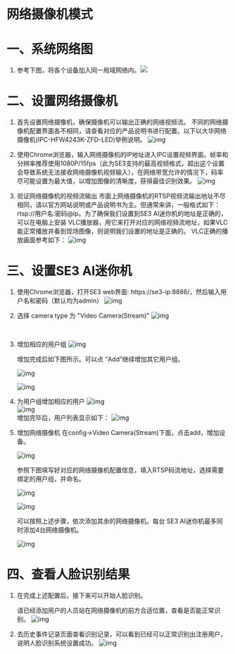 # 网络摄像机模式


# 一、系统网络图

1. 参考下图，将各个设备加入同一局域网络内。![](../../../imgs/wang-luo-shexiang-ji-zu-wang.png)<br/>



# 二、设置网络摄像机

1. 首先设置网络摄像机，确保摄像机可以输出正确的网络视频流。
   不同的网络摄像机配置界面各不相同，请查看对应的产品说明书进行配置。以下以大华网络摄像机(IPC-HFW4243K-ZFD-LED)举例说明。
   ![img](../../../imgs/image2019-2-28_17-3-3.png)
   
   
   
2. 使用Chrome浏览器，输入网络摄像机的IP地址进入IPC设置视频界面。帧率和分辨率推荐使用1080P/15fps（此为SE3支持的最高视频格式，超出这个设置会导致系统无法接收网络摄像机视频输入），在网络带宽允许的情况下，码率尽可能设置为最大值，以增加图像的清晰度，获得最佳识别效果。
   ![img](../../../imgs/image2019-2-28_17-2-22.png)

   

3. 验证网络摄像机的视频流输出
   市面上网络摄像机的RTSP视频流输出地址不尽相同，请以官方网站说明或产品说明书为主。但通常来讲，一般格式如下： rtsp://用户名:密码@ip。为了确保我们设置到SE3 AI迷你机的地址是正确的，可以在电脑上安装 VLC播放器，用它来打开对应的网络视频流地址，如果VLC能正常播放并看到现场图像，则说明我们设置的地址是正确的。
   VLC正确的播放画面参考如下：
   ![img](../../../imgs/image2019-2-28_17-12-3.png)

# 三、设置SE3 AI迷你机

1. 使用Chrome浏览器，打开SE3 web界面: https://se3-ip:8886/，然后输入用户名和密码（默认均为admin）
   ![img](../../../imgs/image2019-2-28_15-51-13.png)

   
   
2. 选择 camera type 为 "Video Camera(Stream)"
   ![img](../../../imgs/image2019-2-28_21-50-49.png)

   <br/>

3. 增加相应的用户组
   ![img](../../../imgs/image2019-2-28_16-9-59.png)<br/>

   增加完成后如下图所示。可以点 “Add”继续增加其它用户组。

   ![img](../../../imgs/image2019-2-28_16-17-32.png)<br/>

   ![img](../../../imgs/image2019-2-28_16-11-21.png)<br/>

4. 为用户组增加相应的用户
   ![img](../../../imgs/image2019-2-28_16-12-24.png)<br/>
   ![img](../../../imgs/image2019-2-28_16-23-3.png)<br/>
   增加完毕后，用户列表显示如下：
   ![img](../../../imgs/image2019-2-28_16-26-35.png)<br/>

5. 增加网络摄像机
   在config→Video Camera(Stream)下面，点击add，增加设备。

   ![img](../../../imgs/image2019-2-28_21-46-52.png)<br/>

   参照下图填写好对应的网络摄像机配置信息，填入RTSP码流地址，选择需要绑定的用户组，并命名。

   ![img](../../../imgs/image2019-8-14-15-33.png)<br/>

   ![img](../../../imgs/image2019-8-14-15-39.png)<br/>

   可以按照上述步骤，依次添加其余的网络摄像机。每台 SE3 AI迷你机最多同时添加4台网络摄像机。

   ![img](../../../imgs/image2019-2-28_21-49-45.png)<br/>

# 四、查看人脸识别结果

1. 在完成上述配置后，接下来可以开始人脸识别。

   请已经添加用户的人员站在网络摄像机的前方合适位置，查看是否能正常识别。
   ![img](../../../imgs/image2019-8-14-15-40.png)<br/>

2. 去历史事件记录页面查看识别记录，可以看到已经可以正常识别出注册用户，说明人脸识别系统设置成功。
   ![img](../../../imgs/image2019-2-28_21-43-51.png)<br/>